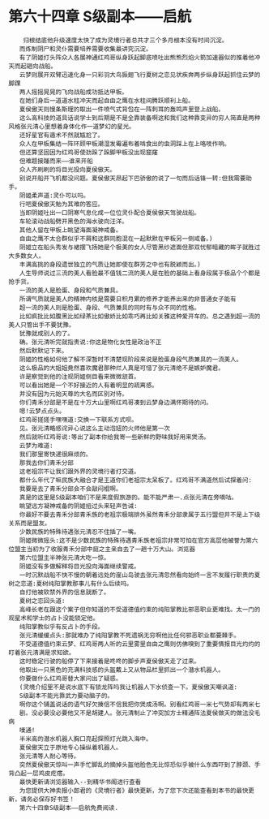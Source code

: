 # 第六十四章 S级副本——启航
        归根结底他升级速度太快了成为灵境行者总共才三个多月根本没有时间沉淀。
       而炼制阴尸和灵仆需要培养需要收集最讲究沉淀。
       有了阴姬打头阵众人各展神通红鸡哥纵身跃起脚底喷吐出熊熊烈焰火箭加速器似的推着他冲天而起砸向战船。
       云梦则展开双臂迅速化身一只彩羽大鸟振翅飞行夏树之恋见状疾奔两步纵身跃起抓住云梦的脚踝
       两人摇摇晃晃的飞向战船成功抵达甲板。
       在她们身后一道道水柱冲天而起自由之鹰在水柱间腾跃顺利上船。
       夏侯傲天则慢条斯理的取出一件喷气式背包在一阵刺耳的轰鸣声里登上战船。
       这么高科技的道具话说学士到后期是不是全靠装备啊这和我们这种靠变异的穷人简直是两种风格张元清心里想着身体化作一道梦幻的星光。
       还好星官有遁术不然就尴尬了。
       众人在甲板集结一阵环顾甲板潮湿发霉遍布着啃食出的虫洞踩上在上咯吱作响。
       但还算坚固因为红鸡哥使劲跺了跺脚甲板没出现窟窿
       但难题接踵而来——谁来开船
       众人齐刷刷的将目光投向夏侯傲天。
       别说开船开飞机都没问题。夏侯傲天昂起下巴骄傲的说了一句而后话锋一转:但我需要助手。
       阴姬柔声道:灵仆可以吗。
       行吧夏侯傲天勉为其难的答应。
       当即阴姬吐出一口阴寒气息化成一位位灵仆配合夏侯傲天驾驶战船。
       车轮滚动战船劈开黑色的海水驶向汪洋。
       其他人留在甲板上眺望海面凝神戒备。
       自由之鹰不太合群似乎不屑和这群同胞混在一起默默在甲板另一侧戒备。)
       阴姬立在船头秀发与裙摆飞扬她是个极美的女人尽管黑纱遮面但那双忧郁暗藏的眸子就胜过大多数女人。
       丰满高挑的身段遗世独立的气质让她即使在群芳之中也有脱颖而出。)
       人生导师说过三流的美人看脸最不值钱二流的美人是在脸的基础上看身段属于极品个个都是抢手货。
       一流的美人是脸蛋、身段和气质兼具。
       所谓气质就是美人的精神内核是需要日积月累的修养才能养出来的非普通女子能有
       超一流的美人则是脸蛋、身段、气质兼具的同时有与众不同的性格。
       比如疯批比如腹黑比如绿茶比如傲娇比如乖巧再比如关雅这种爱开车的。总之遇到超一流的美人只管出手不要犹豫。
       犹豫就成别人的了。
       确。张元清听完就指责说:你这是物化女性是政治不正
       然后默默记下来。
       阴姬的性格如何他了解不深暂时不清楚现阶段来说是脸蛋身段气质兼具的一流美人。
       这么极品的大姐姐竟然喜欢魔君那种烂人真是可惜了张元清绝不是嫉妒魔君。
       许是察觉到他的注视阴姬侧目看来微微颔首。
       可以看出她是一个不好接近的人有着明显的疏离感。
       并没有因为元始天尊的大名而区别对待。
       你们青禾分部是不是在十万大山里啊红鸡哥凑到云梦身边满怀期待的问。
       嗯!云梦点点头。
       红鸡哥搓搓手嘿嘿道:交换一下联系方式呗。
       见。张元清略感诧异心说这么主动泡妞的火师他是第一次
       然后就听红鸡哥说:等出了副本你给我寄一些新鲜的野味我好用来煲汤。
       云梦为难道:
       我们那里寄快递很麻烦的。
       那我去你们青禾分部
       这老祖宗不让我们跟外界的灵境行者打交道。
       都什么年代了嘛民族大融合才是王道你们老祖宗太呆板了。红鸡哥不满道然后试探着问:
       我要是去了青禾分部会不会敲闷棍啊。
       真是的这里是S级副本咱们不是来度假旅游的。能不能严肃一.点张元清在旁嘀咕。
       眺望远方凝神戒备的阴姬扭过头来轻声告诫:
       你最好不要去青禾分部青禾族的老祖宗极端排外虽然青禾分部隶属于五行盟但并不是上下级关系而是盟友。
       少数民族的特殊待遇张元清忍不住插了一嘴。
       阴姬微微摇头:这不是少数民族的特殊待遇青禾族老祖宗非常可怕在官方高层他被誉为第六位盟主当初为了收服青禾分部中庭之主亲自去了一趟十万大山。浏览器
       第六位盟主半神张元清大吃一惊。
       阴姬没有多做解释将目光投向海面继续警戒。
       一时沉默战船不快不慢的朝着远处的崖山岛驶去张元清忽然看向始终一言不发履行职责的夏树之恋道:夏树纯阳掌教那事儿有什么后续吗。
       自打他被软禁外界的信息就断了。
       夏树之恋回头道:
       高峰长老在跟这个案子但你知道的不受道德值约束的纯阳掌教比邪恶职业更难找。太一门的观星术和学士的占卜没能锁定他。
       纯阳掌教似乎有反占卜的手段。
       张元清缓缓点头:那就难办了纯阳掌教不死遗祸无穷啊他比任何邪恶职业都要棘手。
       不受道德值约束云梦、红鸡哥两人听的云里雾里自由之鹰则仿佛嗅到了重要情报目光灼灼的盯着张元清满是求知欲。
       这时稳定行驶的船停了下来接着是咚咚的脚步声夏侯傲天走了过来。
       他取出一只黑色的充满科技感的头盔戴上又从物品栏里抓出一个潜水机器人。
       你要做什么红鸡哥替大家问出了疑惑。
       (灵境介绍里不是说水底下有锁龙阵吗我让机器人下水侦查一下。夏侯傲天嘲讽道:
       S级副本不能光靠武力要动脑子的。
       啊你这个铺盖说话的语气好欠揍信不信我把你煲成汤啊。别看红鸡哥一米七气势却有两米七
       剧。没必要没必要他又不是胡建人。张元清制止了冲突加方士精通阵法夏侯做天的做法没毛病
       噗通!
       半米高的潜水机器人胸口亮起探照灯光跳入海中。
       夏侯傲天立于原地专心操纵着机器人。
       张元清等人耐心等待。
       突然夏侯傲天惊叫一声手忙脚乱的摘掉头盔他脸色无比惊恐似乎被什么东西吓到了脖颈、手背凸起一层鸡皮疙瘩。
       最快更新请浏览器输入--到精华书阁进行查看
       为您提供大神卖报小郎君的《灵境行者》最快更新，为了您下次还能查看到本书的最快更新，请务必保存好书签！
       第六十四章S级副本——启航免费阅读.